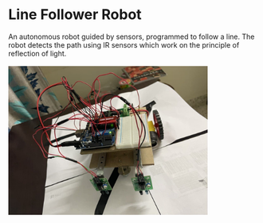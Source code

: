 # Line Follower Robot 
An autonomous robot guided by sensors, programmed to follow a line. The robot detects the path using IR sensors which work on the principle of reflection of light.
<br>
<br>
<img src="https://github.com/adithi-su/Line-follower-robot/blob/master/Images/LFR_final2.jpg" height=300>

